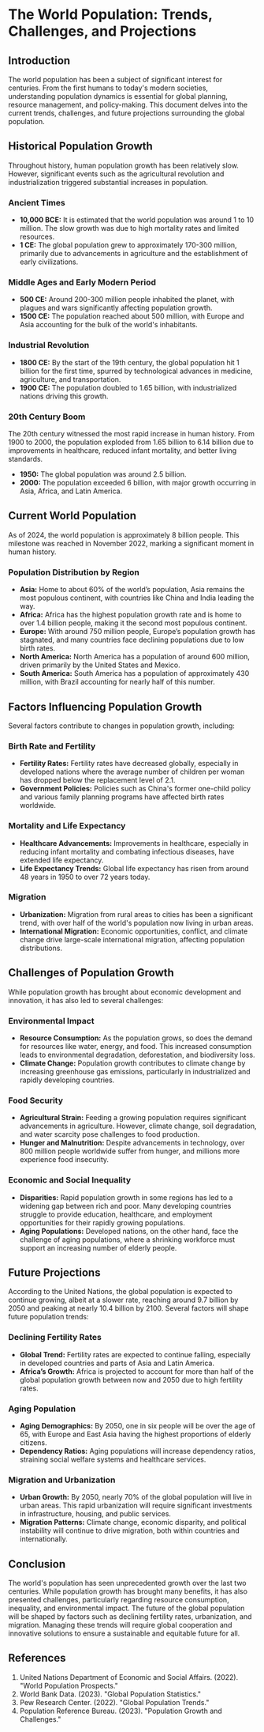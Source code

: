 # The World Population: Trends, Challenges, and Projections

## Introduction
The world population has been a subject of significant interest for centuries. From the first humans to today's modern societies, understanding population dynamics is essential for global planning, resource management, and policy-making. This document delves into the current trends, challenges, and future projections surrounding the global population.

## Historical Population Growth

Throughout history, human population growth has been relatively slow. However, significant events such as the agricultural revolution and industrialization triggered substantial increases in population.

### Ancient Times
- **10,000 BCE:** It is estimated that the world population was around 1 to 10 million. The slow growth was due to high mortality rates and limited resources.
- **1 CE:** The global population grew to approximately 170-300 million, primarily due to advancements in agriculture and the establishment of early civilizations.
  
### Middle Ages and Early Modern Period
- **500 CE:** Around 200-300 million people inhabited the planet, with plagues and wars significantly affecting population growth.
- **1500 CE:** The population reached about 500 million, with Europe and Asia accounting for the bulk of the world's inhabitants.

### Industrial Revolution
- **1800 CE:** By the start of the 19th century, the global population hit 1 billion for the first time, spurred by technological advances in medicine, agriculture, and transportation.
- **1900 CE:** The population doubled to 1.65 billion, with industrialized nations driving this growth.

### 20th Century Boom
The 20th century witnessed the most rapid increase in human history. From 1900 to 2000, the population exploded from 1.65 billion to 6.14 billion due to improvements in healthcare, reduced infant mortality, and better living standards.

- **1950:** The global population was around 2.5 billion.
- **2000:** The population exceeded 6 billion, with major growth occurring in Asia, Africa, and Latin America.

## Current World Population

As of 2024, the world population is approximately 8 billion people. This milestone was reached in November 2022, marking a significant moment in human history.

### Population Distribution by Region
- **Asia:** Home to about 60% of the world’s population, Asia remains the most populous continent, with countries like China and India leading the way.
- **Africa:** Africa has the highest population growth rate and is home to over 1.4 billion people, making it the second most populous continent.
- **Europe:** With around 750 million people, Europe’s population growth has stagnated, and many countries face declining populations due to low birth rates.
- **North America:** North America has a population of around 600 million, driven primarily by the United States and Mexico.
- **South America:** South America has a population of approximately 430 million, with Brazil accounting for nearly half of this number.

## Factors Influencing Population Growth

Several factors contribute to changes in population growth, including:

### Birth Rate and Fertility
- **Fertility Rates:** Fertility rates have decreased globally, especially in developed nations where the average number of children per woman has dropped below the replacement level of 2.1.
- **Government Policies:** Policies such as China's former one-child policy and various family planning programs have affected birth rates worldwide.

### Mortality and Life Expectancy
- **Healthcare Advancements:** Improvements in healthcare, especially in reducing infant mortality and combating infectious diseases, have extended life expectancy.
- **Life Expectancy Trends:** Global life expectancy has risen from around 48 years in 1950 to over 72 years today.

### Migration
- **Urbanization:** Migration from rural areas to cities has been a significant trend, with over half of the world's population now living in urban areas.
- **International Migration:** Economic opportunities, conflict, and climate change drive large-scale international migration, affecting population distributions.

## Challenges of Population Growth

While population growth has brought about economic development and innovation, it has also led to several challenges:

### Environmental Impact
- **Resource Consumption:** As the population grows, so does the demand for resources like water, energy, and food. This increased consumption leads to environmental degradation, deforestation, and biodiversity loss.
- **Climate Change:** Population growth contributes to climate change by increasing greenhouse gas emissions, particularly in industrialized and rapidly developing countries.

### Food Security
- **Agricultural Strain:** Feeding a growing population requires significant advancements in agriculture. However, climate change, soil degradation, and water scarcity pose challenges to food production.
- **Hunger and Malnutrition:** Despite advancements in technology, over 800 million people worldwide suffer from hunger, and millions more experience food insecurity.

### Economic and Social Inequality
- **Disparities:** Rapid population growth in some regions has led to a widening gap between rich and poor. Many developing countries struggle to provide education, healthcare, and employment opportunities for their rapidly growing populations.
- **Aging Populations:** Developed nations, on the other hand, face the challenge of aging populations, where a shrinking workforce must support an increasing number of elderly people.

## Future Projections

According to the United Nations, the global population is expected to continue growing, albeit at a slower rate, reaching around 9.7 billion by 2050 and peaking at nearly 10.4 billion by 2100. Several factors will shape future population trends:

### Declining Fertility Rates
- **Global Trend:** Fertility rates are expected to continue falling, especially in developed countries and parts of Asia and Latin America.
- **Africa’s Growth:** Africa is projected to account for more than half of the global population growth between now and 2050 due to high fertility rates.

### Aging Population
- **Aging Demographics:** By 2050, one in six people will be over the age of 65, with Europe and East Asia having the highest proportions of elderly citizens.
- **Dependency Ratios:** Aging populations will increase dependency ratios, straining social welfare systems and healthcare services.

### Migration and Urbanization
- **Urban Growth:** By 2050, nearly 70% of the global population will live in urban areas. This rapid urbanization will require significant investments in infrastructure, housing, and public services.
- **Migration Patterns:** Climate change, economic disparity, and political instability will continue to drive migration, both within countries and internationally.

## Conclusion

The world's population has seen unprecedented growth over the last two centuries. While population growth has brought many benefits, it has also presented challenges, particularly regarding resource consumption, inequality, and environmental impact. The future of the global population will be shaped by factors such as declining fertility rates, urbanization, and migration. Managing these trends will require global cooperation and innovative solutions to ensure a sustainable and equitable future for all.

## References
1. United Nations Department of Economic and Social Affairs. (2022). "World Population Prospects."
2. World Bank Data. (2023). "Global Population Statistics."
3. Pew Research Center. (2022). "Global Population Trends."
4. Population Reference Bureau. (2023). "Population Growth and Challenges."
